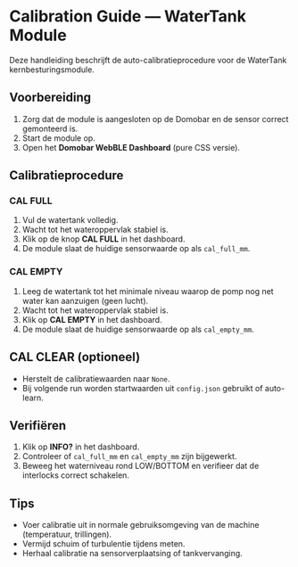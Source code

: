 # Calibration Guide — WaterTank Module

Deze handleiding beschrijft de auto-calibratieprocedure voor de WaterTank kernbesturingsmodule.

## Voorbereiding
1. Zorg dat de module is aangesloten op de Domobar en de sensor correct gemonteerd is.
2. Start de module op.
3. Open het **Domobar WebBLE Dashboard** (pure CSS versie).

## Calibratieprocedure

### CAL FULL
1. Vul de watertank volledig.
2. Wacht tot het wateroppervlak stabiel is.
3. Klik op de knop **CAL FULL** in het dashboard.
4. De module slaat de huidige sensorwaarde op als `cal_full_mm`.

### CAL EMPTY
1. Leeg de watertank tot het minimale niveau waarop de pomp nog net water kan aanzuigen (geen lucht).
2. Wacht tot het wateroppervlak stabiel is.
3. Klik op **CAL EMPTY** in het dashboard.
4. De module slaat de huidige sensorwaarde op als `cal_empty_mm`.

## CAL CLEAR (optioneel)
- Herstelt de calibratiewaarden naar `None`.
- Bij volgende run worden startwaarden uit `config.json` gebruikt of auto-learn.

## Verifiëren
1. Klik op **INFO?** in het dashboard.
2. Controleer of `cal_full_mm` en `cal_empty_mm` zijn bijgewerkt.
3. Beweeg het waterniveau rond LOW/BOTTOM en verifieer dat de interlocks correct schakelen.

## Tips
- Voer calibratie uit in normale gebruiksomgeving van de machine (temperatuur, trillingen).
- Vermijd schuim of turbulentie tijdens meten.
- Herhaal calibratie na sensorverplaatsing of tankvervanging.
